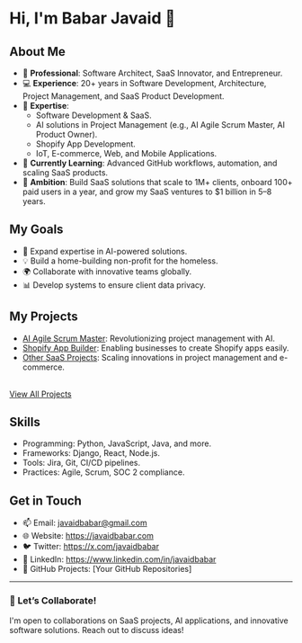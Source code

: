 # Hi, I'm Babar Javaid 👋

## About Me
- 🏢 **Professional**: Software Architect, SaaS Innovator, and Entrepreneur.
- 💻 **Experience**: 20+ years in Software Development, Architecture, Project Management, and SaaS Product Development.
- 🌟 **Expertise**: 
  - Software Development & SaaS.
  - AI solutions in Project Management (e.g., AI Agile Scrum Master, AI Product Owner).
  - Shopify App Development.
  - IoT, E-commerce, Web, and Mobile Applications.
- 🌱 **Currently Learning**: Advanced GitHub workflows, automation, and scaling SaaS products.
- 🚀 **Ambition**: Build SaaS solutions that scale to 1M+ clients, onboard 100+ paid users in a year, and grow my SaaS ventures to $1 billion in 5–8 years.

## My Goals
- 🎯 Expand expertise in AI-powered solutions.
- 💡 Build a home-building non-profit for the homeless.
- 🌍 Collaborate with innovative teams globally.
- 📊 Develop systems to ensure client data privacy.

## My Projects
- [AI Agile Scrum Master](#): Revolutionizing project management with AI.
- [Shopify App Builder](#): Enabling businesses to create Shopify apps easily.
- [Other SaaS Projects](#): Scaling innovations in project management and e-commerce.

\
[View All Projects](PROJECTS.md)

## Skills
- Programming: Python, JavaScript, Java, and more.
- Frameworks: Django, React, Node.js.
- Tools: Jira, Git, CI/CD pipelines.
- Practices: Agile, Scrum, SOC 2 compliance.

## Get in Touch
- 📫 Email: javaidbabar@gmail.com
- 🌐 Website: https://javaidbabar.com
- 🐦 Twitter: https://x.com/javaidbabar
- 💼 LinkedIn: https://www.linkedin.com/in/javaidbabar
- 🌟 GitHub Projects: [Your GitHub Repositories]

---

### 💬 Let’s Collaborate!
I'm open to collaborations on SaaS projects, AI applications, and innovative software solutions. Reach out to discuss ideas!

